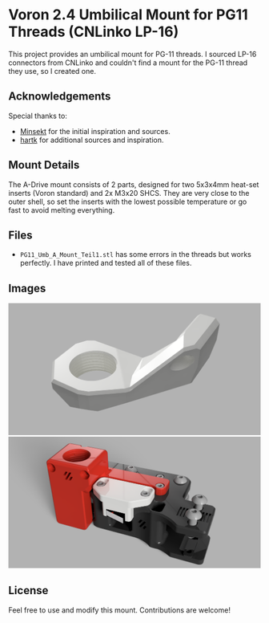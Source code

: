 # Voron 2.4 Umbilical Mount for PG11 Threads (CNLinko LP-16)

This project provides an umbilical mount for PG-11 threads. I sourced LP-16 connectors from CNLinko and couldn't find a mount for the PG-11 thread they use, so I created one.

## Acknowledgements

Special thanks to:

- [Minsekt](https://github.com/VoronDesign/VoronUsers/tree/master/printer_mods/Minsekt/Rear_Umbilical) for the initial inspiration and sources.
- [hartk](https://github.com/hartk1213/MISC/tree/main/Voron%20Mods/Voron%202-Trident/2.4/CW2_CAN_Umbilical) for additional sources and inspiration.

## Mount Details

The A-Drive mount consists of 2 parts, designed for two 5x3x4mm heat-set inserts (Voron standard) and 2x M3x20 SHCS. They are very close to the outer shell, so set the inserts with the lowest possible temperature or go fast to avoid melting everything.

## Files

- `PG11_Umb_A_Mount_Teil1.stl` has some errors in the threads but works perfectly. I have printed and tested all of these files.

## Images

![Hotend](images/PG11_UMB_Hotend.png)
![A_Drive](images/Rear_Umbilical.png)

## License

Feel free to use and modify this mount. Contributions are welcome!
